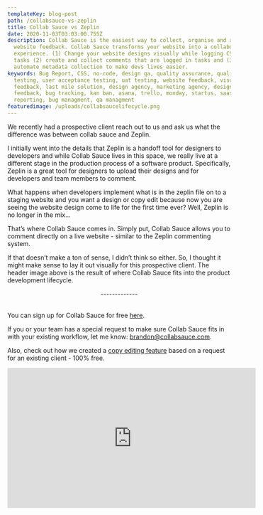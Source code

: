 ```yaml
---
templateKey: blog-post
path: /collabsauce-vs-zeplin
title: Collab Sauce vs Zeplin
date: 2020-11-03T03:03:00.755Z
description: Collab Sauce is the easiest way to collect, organise and act on
  website feedback. Collab Sauce transforms your website into a collaborative
  experience. (1) Change your website designs visually while logging CSS into
  tasks (2) create and collect comments that are logged in tasks and (3)
  automate metadata collection to make devs lives easier.
keywords: Bug Report, CSS, no-code, design qa, quality assurance, quality
  testing, user acceptance testing, uat testing, website feedback, visual
  feedback, last mile solution, design agency, marketing agency, designer
  feedback, bug tracking, kan ban, asana, trello, monday, startus, saas, bug
  reporting, bug managment, qa managment
featuredimage: /uploads/collabsaucelifecycle.png
---
```

We recently had a prospective client reach out to us and ask us what the difference was between collab sauce and Zeplin. 

I initially went into the details that Zeplin is a handoff tool for designers to developers and while Collab Sauce lives in this space, we really live at a different stage in the production process of a software product. Specifically, Zeplin is a great tool for designers to upload their designs and for developers and team members to comment. 

What happens when developers implement what is in the zeplin file on to a staging website and you want a design or copy edit because now you are seeing the website design come to life for the first time ever? Well, Zeplin is no longer in the mix…

That’s where Collab Sauce comes in. Simply put, Collab Sauce allows you to comment directly on a live website - similar to the Zeplin commenting system.

If that doesn’t make a ton of sense, I didn’t think so either. So, I thought it might make sense to lay it out visually for this prospective client. The header image above is the result of where Collab Sauce fits into the product development lifecycle.

<center>-------------</center><br>

You can sign up for Collab Sauce for free [here](https://app.collabsauce.com/). 

If you or your team has a special request to make sure Collab Sauce fits in with your existing workflow, let me know: [brandon@collabsauce.com](mailto:brandon@collabsauce.com).

Also, check out how we created a [copy editing feature](https://blog.collabsauce.com/text-edits) based on a request for an existing client - 100% free.

<iframe src="https://www.youtube.com/embed/fV5FxWzmgqo?rel=0&amp;autoplay=1&mute=1" width="560" height="315" frameborder="0" allowfullscreen></iframe>